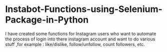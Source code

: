 # Instabot-Functions-using-Selenium-Package-in-Python
I have created some functions for Instagram users who want to automate the process of login into there instagram account and want to do various stuff ,for example : like/dislike, follow/unfollow, count followers, etc.

